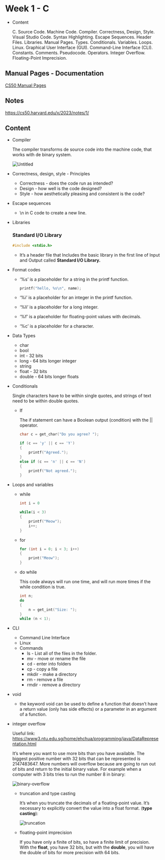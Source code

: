 # Week 1 - C

- Content
    
    C. Source Code. Machine Code. Compiler. Correctness, Design, Style. Visual Studio Code. Syntax Highlighting. Escape Sequences. Header Files. Libraries. Manual Pages. Types. Conditionals. Variables. Loops. Linux. Graphical User Interface (GUI). Command-Line Interface (CLI). Constants. Comments. Pseudocode. Operators. Integer Overflow. Floating-Point Imprecision.
    

## Manual Pages - Documentation

[CS50 Manual Pages](https://manual.cs50.io/)

## Notes

https://cs50.harvard.edu/x/2023/notes/1/

## Content 

- Compiler
    
    The compiler transforms de source code into the machine code, that works with de binary system.

    ![Untitled](https://github.com/LucasSch2410/OSSU/assets/45702317/e0d7291b-6746-4993-8372-1cf65ab41d31)
    
- Correctness, design, style - Principles
    - Correctness - does the code run as intended?
    - Design - how well is the code designed?
    - Style - how aesthetically pleasing and consistent is the code?
- Escape sequences
    - \n in C code to create a new line.
- Libraries
    
    ### Standard I/O Library
    
    ```c
    #include <stdio.h>
    ```
    
    - It’s a header file that Includes the basic library in the first line of Input and Output called **Standard I/O Library.**
- Format codes
    - ‘%s’ is a placeholder for a string in the printf function.
        
        ```c
        printf("hello, %s\n", name);
        ```
        
    - ‘%i’ is a placeholder for an integer in the printf function.
    - ‘%li’ is a placeholder for a long integer.
    - ‘%f’ is a placeholder for floating-point values with decimals.
    - ‘%c’ is a placeholder for a character.
- Data Types
    - char
    - bool
    - int - 32 bits
    - long - 64 bits longer integer
    - string
    - float - 32 bits
    - double - 64 bits longer floats
- Conditionals
    
    Single characters have to be within single quotes, and strings of text need to be within double quotes.
    
    - If
        
        The if statement can have a Boolean output (condition) with the || operator.
        
        ```c
        char c = get_char("Do you agree? ");
        
        if (c == 'y' || c == 'Y')
        {
        	printf("Agreed.");
        }
        else if (c == 'n' || c == 'N')
        {
        	printf("Not agreed.");
        }
        ```
        
- Loops and variables
    - while
        
        ```c
        int i = 0
        
        while(i < 3)
        {
        	printf("Meow");
        	i++;
        }
        ```
        
    - for
        
        ```c
        for (int i = 0; i < 3; i++)
        {
        	print("Meow");
        }
        ```
        
    - do while
        
        This code always will run one time, and will run more times if the while condition is true.
        
        ```c
        int n;
        do
        {
        	n = get_int("Size: ");
        }
        while (n < 1);
        ```
        
- CLI
    - Command Line Interface
    - Linux
    - Commands
        - ls - List all of the files in the folder.
        - mv - move or rename the file
        - cd - enter into folders
        - cp - copy a file
        - mkdir - make a directory
        - rm - remove a file
        - rmdir - remove a directory
- void
    - the keyword void can be used to define a function that doesn’t have a return value (only has side effects) or a parameter in an argument of a function.
- integer overflow
    
    Useful link: https://www3.ntu.edu.sg/home/ehchua/programming/java/DataRepresentation.html
    
    It’s where you want to use more bits than you have available. The biggest positive number with 32 bits that can be represented is 2147483647. More numbers will overflow because are going to run out of bits and return to the initial binary value. For example when a computer with 3 bits tries to run the number 8 in binary:
  
    ![binary-overflow](https://github.com/LucasSch2410/OSSU/assets/45702317/29396117-3b93-4dda-9c75-6e77607fe53b)
    
    - truncation and type casting
        
        It’s when you truncate the decimals of a floating-point value. It’s necessary to explicitly convert the value into a float format. (**type casting**):
      
        ![truncation](https://github.com/LucasSch2410/OSSU/assets/45702317/8e840793-ff16-4798-ba29-8486d1b8f04d)
        
    - floating-point imprecision
        
        If you have only a finite of bits, so have a finite limit of precision. With the **float**, you have 32 bits, but with the **double**, you will have the double of bits for more precision with 64 bits.
